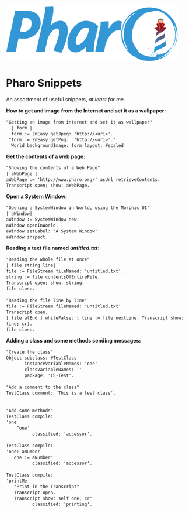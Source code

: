 ![pharo](pharo.png)

# Pharo Snippets

An assortment of useful snippets, *at least for me*.

**How to get and image from the Internet and set it as a wallpaper:**

```smalltalk
"Getting an image from internet and set it as wallpaper"     
  | form | 
  form := ZnEasy getJpeg: 'http://<uri>'. 
 "form := ZnEasy getPng:  'http://<uri>'."
  World backgroundImage: form layout: #scaled 
```

**Get the contents of a web page:**

```smalltalk
"Showing the contents of a Web Page"
| aWebPage |
aWebPage := 'http://www.pharo.org/' asUrl retrieveContents.
Transcript open; show: aWebPage.
```

**Open a System Window:**

```smalltalk
"Opening a SystemWindow in World, using the Morphic UI"
| aWindow|
aWindow := SystemWindow new.
aWindow openInWorld.
aWindow setLabel: 'A System Window'.
aWindow inspect.
```

**Reading a text file named *untitled.txt*:**

```smalltalk
"Reading the whole file at once"
| file string line|
file := FileStream fileNamed: 'untitled.txt'.
string := file contentsOfEntireFile.
Transcript open; show: string.
file close.

"Reading the file line by line"
file := FileStream fileNamed: 'untitled.txt'.
Transcript open.
[ file atEnd ] whileFalse: [ line := file nextLine. Transcript show: line; cr].
file close.
```

**Adding a class and some methods sending messages:**

```smalltalk
"Create the class"
Object subclass: #TestClass 
       instanceVariableNames: 'one'  
       classVariableNames: '' 
       package: 'IS-Test'. 

"Add a comment to the class"
TestClass comment: 'This is a test class'.


"Add some methods"
TestClass compile:
'one 
    ^one' 
          classified: 'accessor'.

TestClass compile: 
'one: aNumber 
   one := aNumber'
          classified: 'accessor'.

TestClass compile: 
'printMe
   "Print in the Transcript"
   Transcript open.
   Transcript show: self one; cr'
          classified: 'printing'.
```

